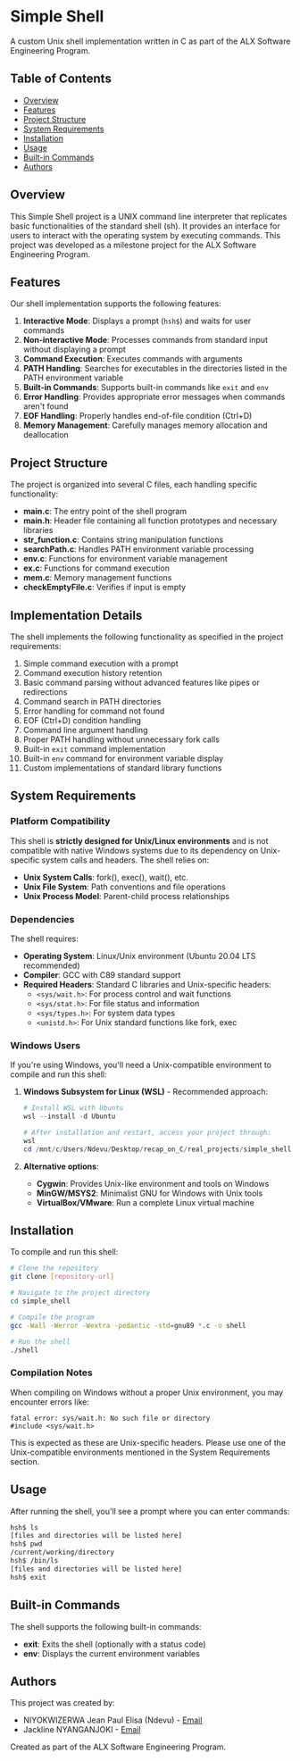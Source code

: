 # Simple Shell

A custom Unix shell implementation written in C as part of the ALX Software Engineering Program.

## Table of Contents

- [Overview](#overview)
- [Features](#features)
- [Project Structure](#project-structure)
- [System Requirements](#system-requirements)
- [Installation](#installation)
- [Usage](#usage)
- [Built-in Commands](#built-in-commands)
- [Authors](#authors)

## Overview

This Simple Shell project is a UNIX command line interpreter that replicates basic functionalities of the standard shell (sh). It provides an interface for users to interact with the operating system by executing commands. This project was developed as a milestone project for the ALX Software Engineering Program.

## Features

Our shell implementation supports the following features:

1. **Interactive Mode**: Displays a prompt (`hsh$`) and waits for user commands
2. **Non-interactive Mode**: Processes commands from standard input without displaying a prompt
3. **Command Execution**: Executes commands with arguments
4. **PATH Handling**: Searches for executables in the directories listed in the PATH environment variable
5. **Built-in Commands**: Supports built-in commands like `exit` and `env`
6. **Error Handling**: Provides appropriate error messages when commands aren't found
7. **EOF Handling**: Properly handles end-of-file condition (Ctrl+D)
8. **Memory Management**: Carefully manages memory allocation and deallocation

## Project Structure

The project is organized into several C files, each handling specific functionality:

- **main.c**: The entry point of the shell program
- **main.h**: Header file containing all function prototypes and necessary libraries
- **str_function.c**: Contains string manipulation functions
- **searchPath.c**: Handles PATH environment variable processing
- **env.c**: Functions for environment variable management
- **ex.c**: Functions for command execution
- **mem.c**: Memory management functions
- **checkEmptyFile.c**: Verifies if input is empty

## Implementation Details

The shell implements the following functionality as specified in the project requirements:

1. Simple command execution with a prompt
2. Command execution history retention
3. Basic command parsing without advanced features like pipes or redirections
4. Command search in PATH directories
5. Error handling for command not found
6. EOF (Ctrl+D) condition handling
7. Command line argument handling
8. Proper PATH handling without unnecessary fork calls
9. Built-in `exit` command implementation
10. Built-in `env` command for environment variable display
11. Custom implementations of standard library functions

## System Requirements

### Platform Compatibility

This shell is **strictly designed for Unix/Linux environments** and is not compatible with native Windows systems due to its dependency on Unix-specific system calls and headers. The shell relies on:

- **Unix System Calls**: fork(), exec(), wait(), etc.
- **Unix File System**: Path conventions and file operations
- **Unix Process Model**: Parent-child process relationships

### Dependencies

The shell requires:

- **Operating System**: Linux/Unix environment (Ubuntu 20.04 LTS recommended)
- **Compiler**: GCC with C89 standard support
- **Required Headers**: Standard C libraries and Unix-specific headers:
  - `<sys/wait.h>`: For process control and wait functions
  - `<sys/stat.h>`: For file status and information
  - `<sys/types.h>`: For system data types
  - `<unistd.h>`: For Unix standard functions like fork, exec

### Windows Users

If you're using Windows, you'll need a Unix-compatible environment to compile and run this shell:

1. **Windows Subsystem for Linux (WSL)** - Recommended approach:

   ```powershell
   # Install WSL with Ubuntu
   wsl --install -d Ubuntu
   
   # After installation and restart, access your project through:
   wsl
   cd /mnt/c/Users/Ndevu/Desktop/recap_on_C/real_projects/simple_shell
   ```

2. **Alternative options**:
   - **Cygwin**: Provides Unix-like environment and tools on Windows
   - **MinGW/MSYS2**: Minimalist GNU for Windows with Unix tools
   - **VirtualBox/VMware**: Run a complete Linux virtual machine

## Installation

To compile and run this shell:

```bash
# Clone the repository
git clone [repository-url]

# Navigate to the project directory
cd simple_shell

# Compile the program
gcc -Wall -Werror -Wextra -pedantic -std=gnu89 *.c -o shell

# Run the shell
./shell
```

### Compilation Notes

When compiling on Windows without a proper Unix environment, you may encounter errors like:

```
fatal error: sys/wait.h: No such file or directory
#include <sys/wait.h>
```

This is expected as these are Unix-specific headers. Please use one of the Unix-compatible environments mentioned in the System Requirements section.

## Usage

After running the shell, you'll see a prompt where you can enter commands:

```bash
hsh$ ls
[files and directories will be listed here]
hsh$ pwd
/current/working/directory
hsh$ /bin/ls
[files and directories will be listed here]
hsh$ exit
```

## Built-in Commands

The shell supports the following built-in commands:

- **exit**: Exits the shell (optionally with a status code)
- **env**: Displays the current environment variables

## Authors

This project was created by:

- NIYOKWIZERWA Jean Paul Elisa (Ndevu) - [Email](mailto:jeanpaulelissa99@gmail.com)
- Jackline NYANGANJOKI - [Email](mailto:jacklinenyaganjoki@gmail.com)

Created as part of the ALX Software Engineering Program.
